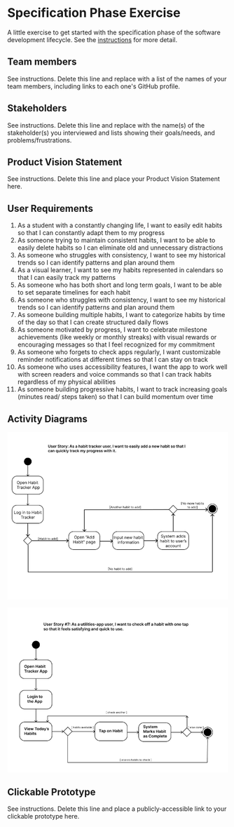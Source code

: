# Specification Phase Exercise

A little exercise to get started with the specification phase of the software development lifecycle. See the [instructions](instructions.md) for more detail.

## Team members

See instructions. Delete this line and replace with a list of the names of your team members, including links to each one's GitHub profile.

## Stakeholders

See instructions. Delete this line and replace with the name(s) of the stakeholder(s) you interviewed and lists showing their goals/needs, and problems/frustrations.

## Product Vision Statement

See instructions. Delete this line and place your Product Vision Statement here.

## User Requirements

1. As a student with a constantly changing life, I want to easily edit habits so that I can constantly adapt them to my progress 
2. As someone trying to maintain consistent habits, I want to be able to easily delete habits so I can eliminate old and unnecessary distractions
3. As someone who struggles with consistency, I want to see my historical trends so I can identify patterns and plan around them
4. As a visual learner, I want to see my habits represented in calendars so that I can easily track my patterns
5. As someone who has both short and long term goals, I want to be able to set separate timelines for each habit
6. As someone who struggles with consistency, I want to see my historical trends so I can identify patterns and plan around them
7. As someone building multiple habits, I want to categorize habits by time of the day so that I can create structured daily flows
8. As someone motivated by progress, I want to celebrate milestone achievements (like weekly or monthly streaks) with visual rewards or encouraging messages so that I feel recognized for my commitment
9. As someone who forgets to check apps regularly, I want customizable reminder notifications at different times so that I can stay on track
10. As someone who uses accessibility features, I want the app to work well with screen readers and voice commands so that I can track habits regardless of my physical abilities
11. As someone building progressive habits, I want to track increasing goals (minutes read/ steps taken) so that I can build momentum over time 

## Activity Diagrams

![UML diagram for adding a habit](add_habit_UML.png)

![UML diagram for checking off a habit](check_habit_UML.png)

## Clickable Prototype

See instructions. Delete this line and place a publicly-accessible link to your clickable prototype here.
